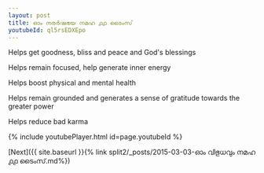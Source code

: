 ```yaml
---
layout: post
title: ഓം നരർഷഭയ നമഹ ൧൧ ടൈംസ്
youtubeId: ql5rsEDXEpo
---
```

 
 
Helps get goodness, bliss and peace and God's blessings
 
Helps remain focused, help generate inner energy 
 
Helps boost physical and mental health 
 
Helps remain grounded and generates a sense of gratitude towards the greater power 
 
Helps reduce bad karma
 
 
 
 


{% include youtubePlayer.html id=page.youtubeId %}
 
[Next]({{ site.baseurl }}{% link  split2/_posts/2015-03-03-ഓം വിഭുധവും നമഹ ൧൧ ടൈംസ്.md%})
 
